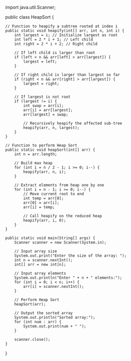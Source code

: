 import java.util.Scanner;

public class HeapSort {

    // Function to heapify a subtree rooted at index i
    public static void heapify(int[] arr, int n, int i) {
        int largest = i; // Initialize largest as root
        int left = 2 * i + 1; // Left child
        int right = 2 * i + 2; // Right child

        // If left child is larger than root
        if (left < n && arr[left] > arr[largest]) {
            largest = left;
        }

        // If right child is larger than largest so far
        if (right < n && arr[right] > arr[largest]) {
            largest = right;
        }

        // If largest is not root
        if (largest != i) {
            int swap = arr[i];
            arr[i] = arr[largest];
            arr[largest] = swap;

            // Recursively heapify the affected sub-tree
            heapify(arr, n, largest);
        }
    }

    // Function to perform Heap Sort
    public static void heapSort(int[] arr) {
        int n = arr.length;

        // Build max heap
        for (int i = n / 2 - 1; i >= 0; i--) {
            heapify(arr, n, i);
        }

        // Extract elements from heap one by one
        for (int i = n - 1; i >= 0; i--) {
            // Move current root to end
            int temp = arr[0];
            arr[0] = arr[i];
            arr[i] = temp;

            // Call heapify on the reduced heap
            heapify(arr, i, 0);
        }
    }

    public static void main(String[] args) {
        Scanner scanner = new Scanner(System.in);

        // Input array size
        System.out.print("Enter the size of the array: ");
        int n = scanner.nextInt();
        int[] arr = new int[n];

        // Input array elements
        System.out.println("Enter " + n + " elements:");
        for (int i = 0; i < n; i++) {
            arr[i] = scanner.nextInt();
        }

        // Perform Heap Sort
        heapSort(arr);

        // Output the sorted array
        System.out.println("Sorted array:");
        for (int num : arr) {
            System.out.print(num + " ");
        }

        scanner.close();
    }
}
